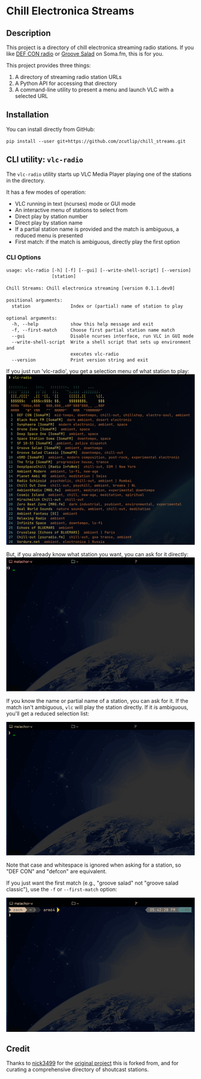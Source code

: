 # Chill Electronica Streams

## Description

This project is a directory of chill electronica streaming radio stations. If you like [DEF CON radio](https://somafm.com/defcon/) or [Groove Salad](https://somafm.com/groovesalad/) on Soma.fm, this is for you.

This project provides three things:

1. A directory of streaming radio station URLs
2. A Python API for accessing that directory
3. A command-line utility to present a menu and launch VLC with a selected URL

## Installation

You can install directly from GitHub:

`pip install --user git+https://github.com/zcutlip/chill_streams.git`

## CLI utility: `vlc-radio`

The `vlc-radio` utility starts up VLC Media Player playing one of the stations in the directory.

It has a few modes of operation:

- VLC running in text (ncurses) mode or GUI mode
- An interactive menu of stations to select from
- Direct play by station number
- Direct play by station name
- If a partial station name is provided and the match is ambiguous, a reduced menu is presented
- First match: if the match is ambiguous, directly play the first option

### CLI Options

```console
usage: vlc-radio [-h] [-f] [--gui] [--write-shell-script] [--version]
                 [station]

Chill Streams: Chill electronica streaming [version 0.1.1.dev0]

positional arguments:
  station               Index or (partial) name of station to play

optional arguments:
  -h, --help            show this help message and exit
  -f, --first-match     Choose first partial station name match
  --gui                 Disable ncurses interface, run VLC in GUI mode
  --write-shell-script  Write a shell script that sets up environment and
                        executes vlc-radio
  --version             Print version string and exit
```

If you just run 'vlc-radio', you get a selection menu of what station to play:
![Chill Streams](images/radio-menu.png)

But, if you already know what station you want, you can ask for it directly:
![Play station 8](images/vlc-radio-8.gif)

If you know the name or partial name of a station, you can ask for it. If the match isn't ambiguous, `vlc` will play the station directly. If it *i*s ambiguous, you'll get a reduced selection list:

![Groove Salad?](images/vlc-radio-groovesalad.gif)

Note that case and whitespace is ignored when asking for a station, so "DEF CON" and "defcon" are equivalent.

If you just want the first match (e.g., "groove salad" not "groove salad classic"), use the `-f` or `--first-match` option:

![first match](images/vlc-radio-groovesalad-first-match.gif)

## Credit

Thanks to [nick3499](https://github.com/nick3499) for the [original project](https://github.com/nick3499/radio_streams_vlc) this is forked from, and for curating a comprehensive directory of shoutcast stations.
